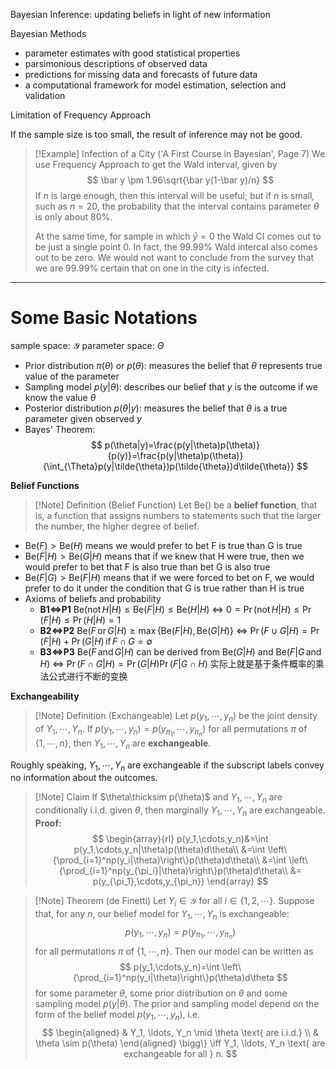 
Bayesian Inference: updating beliefs in light of new information

Bayesian Methods
- parameter estimates with good statistical properties
- parsimonious descriptions of observed data
- predictions for missing data and forecasts of future data
- a computational framework for model estimation, selection and validation

Limitation of Frequency Approach

If the sample size is too small, the result of inference may not be good.

>[!Example] Infection of a City ('A First Course in Bayesian', Page $7$)
>We use Frequency Approach to get the Wald interval, given by
>$$
>\bar y \pm 1.96\sqrt{\bar y(1-\bar y)/n}
>$$
>If $n$ is large enough, then this interval will be useful; but if $n$ is small, such as $n=20$, the probability that the interval contains parameter $\theta$ is only about $80\%$.
>
>At the same time, for sample in which $\bar y=0$ the Wald CI comes out to be just a single point $0$. In fact, the $99.99\%$ Wald intercal also comes out to be zero. We would not want to conclude from the survey that we are $99.99\%$ certain that on one in the city is infected.

---
# Some Basic Notations

sample space: $\mathcal{Y}$      parameter space: $\Theta$  
- Prior distribution $\pi(\theta)$ or $p(\theta)$: measures the belief that $\theta$ represents true value of the parameter
- Sampling model $p(y|\theta)$: describes our belief that $y$ is the outcome if we know the value $\theta$
- Posterior distribution $p(\theta|y)$: measures the belief that $\theta$ is a true parameter given observed $y$
- Bayes' Theorem:
$$
p(\theta|y)=\frac{p(y|\theta)p(\theta)}{p(y)}=\frac{p(y|\theta)p(\theta)}{\int_{\Theta}p(y|\tilde{\theta})p(\tilde{\theta})d\tilde{\theta}}
$$

**Belief Functions**

>[!Note] Definition (Belief Function)
>Let $\text{Be}()$ be a **belief function**, that is, a function that assigns numbers to statements such that the larger the number, the higher degree of belief.
- $\text{Be}(F)>\text{Be}(H)$ means we would prefer to bet F is true than G is true
- $\text{Be}(F|H)>\text{Be}(G|H)$ means that if we knew that H were true, then we would prefer to bet that F is also true than bet G is also true
- $\text{Be}(F|G)>\text{Be}(F|H)$ means that if we were forced to bet on F, we would prefer to do it under the condition that G is true rather than H is true
- Axioms of beliefs and probability
	- **B1$\Leftrightarrow$P1** $\text{Be}(\text{not}\,H|H)\leq \text{Be}(F|H)\leq \text{Be}(H|H)$ $\Leftrightarrow$ $0=\Pr(\text{not}\,H|H)\leq \Pr(F|H)\leq\Pr(H|H)=1$
	- **B2$\Leftrightarrow$P2** $\text{Be}(F\,\text{or}\,G|H)\geq\max\{\text{Be}(F|H),\text{Be}(G|H)\}$ $\Leftrightarrow$ $\Pr(F\cup G|H)=\Pr(F|H)+\Pr(G|H)\,\text{if}\,F\cap G=\emptyset$
	- **B3$\Leftrightarrow$P3** $\text{Be}(F\,\text{and}\,G|H)$ can be derived from $\text{Be}(G|H)$ and $\text{Be}(F|G\,\text{and}\,H)$ $\Leftrightarrow$ $\Pr(F\cap G|H)=\Pr(G|H)\Pr(F|G\cap H)$ 
实际上就是基于条件概率的乘法公式进行不断的变换

**Exchangeability**

>[!Note] Definition (Exchangeable)
>Let $p(y_1,\cdots,y_n)$ be the joint density of $Y_1,\cdots,Y_n$. If $p(y_1,\cdots,y_n)=p(y_{\pi_1},\cdots,y_{\pi_n})$ for all permutations $\pi$ of $\{1,\cdots,n\}$, then $Y_1,\cdots,Y_n$ are **exchangeable**.

Roughly speaking, $Y_1,\cdots,Y_n$ are exchangeable if the subscript labels convey no information about the outcomes.

>[!Note] Claim
>If $\theta\thicksim p(\theta)$ and $Y_1,\cdots,Y_n$ are conditionally i.i.d. given $\theta$, then marginally $Y_1,\cdots,Y_n$ are exchangeable.
>**Proof:**
>$$
>\begin{array}{rl}
>p(y_1,\cdots,y_n)&=\int p(y_1,\cdots,y_n|\theta)p(\theta)d\theta\\
>&=\int \left\{\prod_{i=1}^np(y_i|\theta)\right\}p(\theta)d\theta\\
>&=\int \left\{\prod_{i=1}^np(y_{\pi_i}|\theta)\right\}p(\theta)d\theta\\
>&= p(y_{\pi_1},\cdots,y_{\pi_n})
>\end{array}
>$$

>[!Note] Theorem (de Finetti)
>Let $Y_i\in \mathcal{Y}$ for all $i\in\{1,2,\cdots\}$. Suppose that, for any $n$, our belief model for $Y_1,\cdots,Y_n$ is exchangeable:
>$$
>p(y_1,\cdots,y_n)=p(y_{\pi_1},\cdots,y_{\pi_n})
>$$
>for all permutations $\pi$ of $\{1,\cdots,n\}$. Then our model can be written as
>$$
>p(y_1,\cdots,y_n)=\int \left\{\prod_{i=1}^np(y_i|\theta)\right\}p(\theta)d\theta
>$$
>for some parameter $\theta$, some prior distribution on $\theta$ and some sampling model $p(y|\theta)$. The prior and sampling model depend on the form of the belief model $p(y_1,\cdots,y_n)$, i.e.
>$$
>\begin{aligned}
& Y_1, \ldots, Y_n \mid \theta \text{ are i.i.d.} \\
& \theta \sim p(\theta)
\end{aligned}
\bigg\}
\iff Y_1, \ldots, Y_n \text{ are exchangeable for all } n.
>$$









